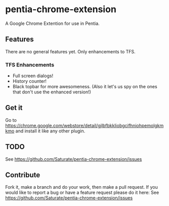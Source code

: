 # pentia-chrome-extension
A Google Chrome Extention for use in Pentia.


## Features
There are no general features yet. Only enhancements to TFS.

### TFS Enhancements
-	Full screen dialogs!
-	History counter!
-	Black topbar for more awesomeness. (Also it let's us spy on the ones that don't use the enhanced version!)

## Get it

Go to https://chrome.google.com/webstore/detail/gjlbfbkkliobgcifhniohpemolgkmkmo  and install it like any other plugin.

## TODO
See https://github.com/Saturate/pentia-chrome-extension/issues

## Contribute
Fork it, make a branch and do your work, then make a pull request. If you would like to report a bug or have a feature request please do it here: See https://github.com/Saturate/pentia-chrome-extension/issues